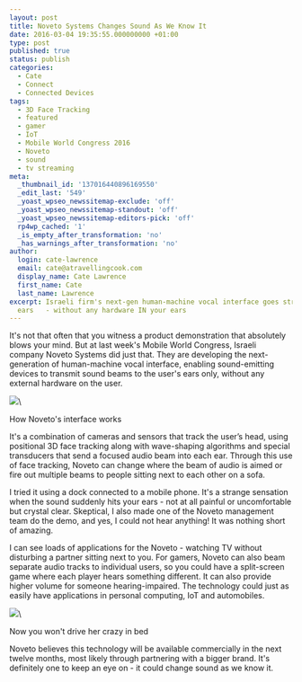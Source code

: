 ```yaml
---
layout: post
title: Noveto Systems Changes Sound As We Know It
date: 2016-03-04 19:35:55.000000000 +01:00
type: post
published: true
status: publish
categories:
  - Cate
  - Connect
  - Connected Devices
tags:
  - 3D Face Tracking
  - featured
  - gamer
  - IoT
  - Mobile World Congress 2016
  - Noveto
  - sound
  - tv streaming
meta:
  _thumbnail_id: '137016440896169550'
  _edit_last: '549'
  _yoast_wpseo_newssitemap-exclude: 'off'
  _yoast_wpseo_newssitemap-standout: 'off'
  _yoast_wpseo_newssitemap-editors-pick: 'off'
  rp4wp_cached: '1'
  _is_empty_after_transformation: 'no'
  _has_warnings_after_transformation: 'no'
author:
  login: cate-lawrence
  email: cate@atravellingcook.com
  display_name: Cate Lawrence
  first_name: Cate
  last_name: Lawrence
excerpt: Israeli firm's next-gen human-machine vocal interface goes straight to your
  ears   - without any hardware IN your ears
---
```

It's not that often that you witness a product demonstration that
absolutely blows your mind. But at last week's Mobile World Congress,
Israeli company Noveto Systems did just that. They are developing the
next-generation of human-machine vocal interface, enabling
sound-emitting devices to transmit sound beams to the user's ears only,
without any external hardware on the user.

![](rw-import/MTM3MDE0MDk3OTkxNDQ0MDUx.gif)\

How Noveto's interface works

It's a combination of cameras and sensors that track the user’s head,
using positional 3D face tracking along with wave-shaping algorithms and
special transducers that send a focused audio beam into each ear.
Through this use of face tracking, Noveto can change where the beam of
audio is aimed or fire out multiple beams to people sitting next to each
other on a sofa.  

I tried it using a dock connected to a mobile phone. It's a strange
sensation when the sound suddenly hits your ears - not at all painful or
uncomfortable but crystal clear. Skeptical, I also made one of the
Noveto management team do the demo, and yes, I could not hear anything!
It was nothing short of amazing.

I can see loads of applications for the Noveto - watching TV without
disturbing a partner sitting next to you. For gamers, Noveto can also
beam separate audio tracks to individual users, so you could have a
split-screen game where each player hears something different. It can
also provide higher volume for someone hearing-impaired. The technology
could just as easily have applications in personal computing, IoT and
automobiles.

![](rw-import/MTM3MDE2NDM5Mjg1NDkxMjgy.jpg)\

Now you won't drive her crazy in bed

Noveto believes this technology will be available commercially in the
next twelve months, most likely through partnering with a bigger brand.
It's definitely one to keep an eye on - it could change sound as we know
it.  
